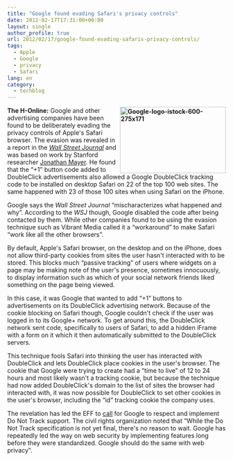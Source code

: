 ```yaml
---
title: "Google found evading Safari's privacy controls"
date: 2012-02-17T17:31:00+00:00
layout: single
author_profile: true
url: 2012/02/17/google-found-evading-safaris-privacy-controls/
tags:
  - Apple
  - Google
  - privacy
  - Safari
lang: en
category: 
  - techblog
---
```

**[<img title="Google-logo-istock-600-275x171" border="0" alt="Google-logo-istock-600-275x171" align="right" src="http://lh6.ggpht.com/-uGPJBet4Xs4/Tz6HmbSG2sI/AAAAAAAAE3M/WbJGAqeYoqE/Google-logo-istock-600-275x171_thumb.jpg?imgmax=800" width="244" height="153" />](http://lh5.ggpht.com/-oycvxAFSDuE/Tz6HcPpOJQI/AAAAAAAAE3E/_gV9HGsLgDo/s1600-h/Google-logo-istock-600-275x171%25255B2%25255D.jpg)The H-Online:** Google and other advertising companies have been found to be deliberately evading the privacy controls of Apple's Safari browser. The evasion was revealed in a report in the _[Wall Street Journal](http://online.wsj.com/article_email/SB10001424052970204880404577225380456599176-lMyQjAxMTAyMDEwNjExNDYyWj.html?mod=wsj_share_email#articleTabs%3Darticle)_ and was based on work by Stanford researcher [Jonathan Mayer](https://www.stanford.edu/~jmayer/). He found that the “+1” button code added to DoubleClick advertisements also allowed a Google DoubleClick tracking code to be installed on desktop Safari on 22 of the top 100 web sites. The same happened with 23 of those 100 sites when using Safari on the iPhone. 

Google says the _Wall Street Journal_ “mischaracterizes what happened and why”. According to the _WSJ_ though, Google disabled the code after being contacted by them. While other companies found to be using the evasion technique such as Vibrant Media called it a “workaround” to make Safari “work like all the other browsers”. 

By default, Apple's Safari browser, on the desktop and on the iPhone, does not allow third-party cookies from sites the user hasn't interacted with to be stored. This blocks much “passive tracking” of users where widgets on a page may be making note of the user's presence, sometimes innocuously, to display information such as which of your social network friends liked something on the page being viewed. 

In this case, it was Google that wanted to add “+1” buttons to advertisements on its DoubleClick advertising network. Because of the cookie blocking on Safari though, Google couldn't check if the user was logged in to its Google+ network. To get around this, the DoubleClick network sent code, specifically to users of Safari, to add a hidden iFrame with a form on it which it then automatically submitted to the DoubleClick servers. 

This technique fools Safari into thinking the user has interacted with DoubleClick and lets DoubleClick place cookies in the user's browser. The cookie that Google were trying to create had a “time to live” of 12 to 24 hours and most likely wasn't a tracking cookie, but because the technique had now added DoubleClick's domain to the list of sites the browser had interacted with, it was now possible for DoubleClick to set other cookies in the user's browser, including the “id” tracking cookie the company uses. 

The revelation has led the EFF to [call](https://www.eff.org/deeplinks/2012/02/time-make-amends-google-circumvents-privacy-settings-safari-users) for Google to respect and implement Do Not Track support. The civil rights organization noted that “While the Do Not Track specification is not yet final, there's no reason to wait. Google has repeatedly led the way on web security by implementing features long before they were standardized. Google should do the same with web privacy”.